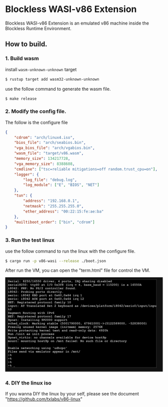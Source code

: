 # Blockless WASI-v86 Extension

Blockless WASI-v86 Extension is an emulated v86 machine inside the Blockless Runtime Environment.


## How to build.

### 1. Build wasm 

install `wasm-unknown-unknown` target

```bash
$ rustup target add wasm32-unknown-unknown
```

use the follow command  to generate the wasm file. 
```bash
$ make release
```

### 2. Modify the config file.

The follow is the configure file
```json
{
    "cdrom": "arch/linux4.iso",
    "bios_file": "arch/seabios.bin",
    "vga_bios_file": "arch/vgabios.bin",
    "wasm_file": "target/v86.wasm",
    "memory_size": 134217728, 
    "vga_memory_size": 8388608,
    "cmdline": ["tsc=reliable mitigations=off random.trust_cpu=on"],
    "logger": {
        "log_file": "debug.log",
        "log_module": ["E", "BIOS", "NET"]
    },
    "tun": {
        "address": "192.168.0.1",
        "netmask": "255.255.255.0",
        "ether_address": "00:22:15:fe:ae:ba"
    },
    "muiltiboot_order": ["bin", "cdrom"]
}
```

### 3. Run the test linux

use the follow command to run the linux with the configure file.

```bash
$ cargo run -p v86-wasi --release ./boot.json
```

After run the VM, you can open the "term.html" file for control the VM.

![](term/Screen.png)

### 4. DIY the linux iso

If you wanna DIY the linux by your self, please see the document "https://github.com/txlabs/v86-linux"
